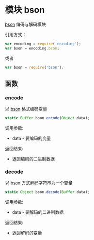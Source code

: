 # 模块 bson
[bson](/docs/manual/module/ifs/bson.md.html) 编码与解码模块

引用方式：
```JavaScript
var encoding = require('encoding');
var bson = encoding.bson;
```
或者
```JavaScript
var bson = require('bson');
```
## 函数
        
### encode
以 [bson](/docs/manual/module/ifs/bson.md.html) 格式编码变量
```JavaScript
static Buffer bson.encode(Object data);
```

调用参数:
* data - 要编码的变量

返回结果:
* 返回编码的二进制数据

### decode
以 [bson](/docs/manual/module/ifs/bson.md.html) 方式解码字符串为一个变量
```JavaScript
static Object bson.decode(Buffer data);
```

调用参数:
* data - 要解码的二进制数据

返回结果:
* 返回解码的变量

